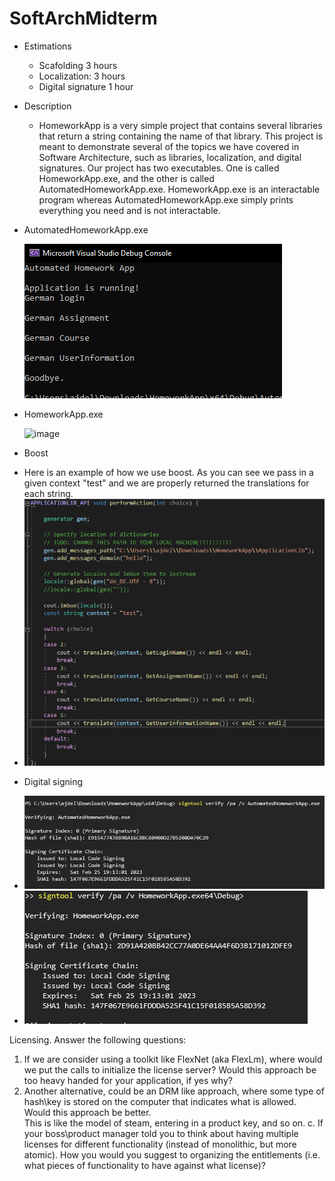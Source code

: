# SoftArchMidterm

* Estimations
  - Scafolding 3 hours
  - Localization: 3 hours
  - Digital signature 1 hour
* Description
  - HomeworkApp is a very simple project that contains several libraries that return a string containing the name of that library. This project is meant to demonstrate several of the topics we have covered in Software Architecture, such as libraries, localization, and digital signatures. Our project has two executables. One is called HomeworkApp.exe, and the other is called AutomatedHomeworkApp.exe. HomeworkApp.exe is an interactable program whereas AutomatedHomeworkApp.exe simply prints everything you need and is not interactable.
 
* AutomatedHomeworkApp.exe

  ![image](https://github.com/ajdelcimmuto/SoftArchMidterm/blob/master/AutomatedHomeworkAppDemo.PNG?raw=true)
* HomeworkApp.exe

  ![image](https://user-images.githubusercontent.com/28656360/156645718-f09f9223-46a4-473b-b891-e532f226e849.png)
* Boost
- Here is an example of how we use boost. As you can see we pass in a given context "test" and we are properly returned the translations for each string.
- ![image](https://github.com/ajdelcimmuto/SoftArchMidterm/blob/master/boostUsage.PNG?raw=true)
* Digital signing
- ![Alt text](https://github.com/ajdelcimmuto/SoftArchMidterm/blob/master/AutomatedHomeworkAppSignature.PNG?raw=true)
- ![Alt text](https://github.com/ajdelcimmuto/SoftArchMidterm/blob/master/HomeworkAppSignature.PNG?raw=true)




Licensing.   Answer the following questions:
1. If we are consider using a toolkit like FlexNet (aka FlexLm), where would we put the calls 
to initialize the license server?   Would this approach be too heavy handed for your 
application, if yes why?
2. Another alternative, could be an DRM like approach, where some type of hash\key is 
stored on the computer that indicates what is allowed.  Would this approach be better.  
This is like the model of steam, entering in a product key, and so on.
c. If your boss\product manager told you to think about having multiple licenses for 
different functionality (instead of monolithic, but more atomic).  How you would you 
suggest to organizing the entitlements (i.e. what pieces of functionality to have against 
what license)?
